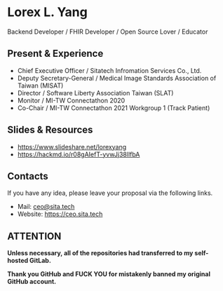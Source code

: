 # Lorex L. Yang

Backend Developer / FHIR Developer / Open Source Lover / Educator 

## Present & Experience
- Chief Executive Officer / Sitatech Infromation Services Co., Ltd.
- Deputy Secretary-General / Medical Image Standards Association of Taiwan (MISAT)
- Director / Software Liberty Association Taiwan (SLAT)
- Monitor / MI-TW Connectathon 2020
- Co-Chair / MI-TW Connectathon 2021 Workgroup 1 (Track Patient)

## Slides & Resources
- https://www.slideshare.net/lorexyang
- https://hackmd.io/r08gAIefT-yvwJj38llfbA

## Contacts
If you have any idea, please leave your proposal via the following links.
- Mail: ceo@sita.tech
- Website: https://ceo.sita.tech

## ATTENTION
**Unless necessary, all of the repositories had transferred to my self-hosted GitLab.**

**Thank you GitHub and FUCK YOU for mistakenly banned my original GitHub account.**

